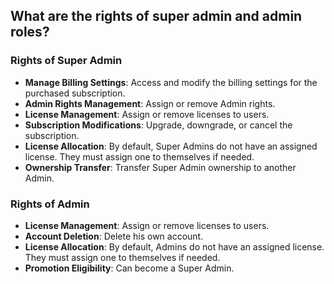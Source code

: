 ## What are the rights of super admin and admin roles?

### Rights of Super Admin

- **Manage Billing Settings**: Access and modify the billing settings for the purchased subscription.
- **Admin Rights Management**: Assign or remove Admin rights.
- **License Management**: Assign or remove licenses to users.
- **Subscription Modifications**: Upgrade, downgrade, or cancel the subscription.
- **License Allocation**: By default, Super Admins do not have an assigned license. They must assign one to themselves if needed.
- **Ownership Transfer**: Transfer Super Admin ownership to another Admin.

### Rights of Admin

- **License Management**: Assign or remove licenses to users.
- **Account Deletion**: Delete his own account.
- **License Allocation**: By default, Admins do not have an assigned license. They must assign one to themselves if needed.
- **Promotion Eligibility**: Can become a Super Admin.

